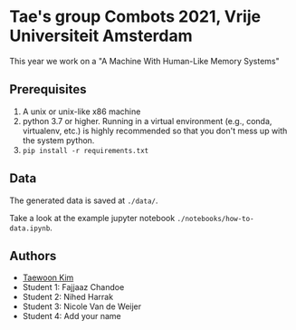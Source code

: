 # Tae's group Combots 2021, Vrije Universiteit Amsterdam

This year we work on a "A Machine With Human-Like Memory Systems"

## Prerequisites

1. A unix or unix-like x86 machine
1. python 3.7 or higher. Running in a virtual environment (e.g., conda, virtualenv, etc.) is highly recommended so that you don't mess up with the system python.
1. `pip install -r requirements.txt`

## Data

The generated data is saved at `./data/`.

Take a look at the example jupyter notebook `./notebooks/how-to-data.ipynb`.

## Authors

- [Taewoon Kim](https://taewoonkim.com/)
- Student 1: Fajjaaz Chandoe
- Student 2: Nihed Harrak
- Student 3: Nicole Van de Weijer
- Student 4: Add your name
